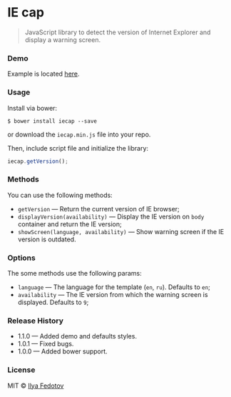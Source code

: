 # IE cap

> JavaScript library to detect the version of Internet Explorer and display a warning screen.

### Demo

Example is located [here](http://fedotov.work/iecap/).

### Usage

Install via bower:

```
$ bower install iecap --save
```

or download the `iecap.min.js` file into your repo.

Then, include script file and initialize the library:

```js
iecap.getVersion();
```

### Methods

You can use the following methods:

* `getVersion` — Return the current version of IE browser;
* `displayVersion(availability)` — Display the IE version on `body` container and return the IE version;
* `showScreen(language, availability)` — Show warning screen if the IE version is outdated.

### Options

The some methods use the following params:

* `language` — The language for the template (`en`, `ru`). Defaults to `en`;
* `availability` — The IE version from which the warning screen is displayed. Defaults to `9`;

### Release History

* 1.1.0 — Added demo and defaults styles.
* 1.0.1 — Fixed bugs.
* 1.0.0 — Added bower support.

### License

MIT © [Ilya Fedotov](http://fedotov.me)